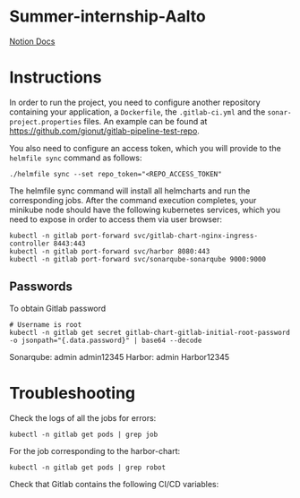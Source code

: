 # Summer-internship-Aalto

[Notion Docs](https://www.notion.so/Devops-Scenario-6828e3b05cde4b75bca50571f9fe6bfc)


# Instructions

In order to run the project, you need to configure another repository containing your application, a `Dockerfile`, the `.gitlab-ci.yml` and the `sonar-project.properties` files.
An example can be found at https://github.com/gionut/gitlab-pipeline-test-repo.

You also need to configure an access token, which you will provide to the `helmfile sync` command as follows:

```shell
./helmfile sync --set repo_token="<REPO_ACCESS_TOKEN"
```

The helmfile sync command will install all helmcharts and run the corresponding jobs. After the command execution completes, your minikube node should have the following kubernetes services, which you need to expose in order to access them via user browser:

```shell
kubectl -n gitlab port-forward svc/gitlab-chart-nginx-ingress-controller 8443:443
kubectl -n gitlab port-forward svc/harbor 8080:443
kubectl -n gitlab port-forward svc/sonarqube-sonarqube 9000:9000
```

## Passwords

To obtain Gitlab password
```shell
# Username is root
kubectl -n gitlab get secret gitlab-chart-gitlab-initial-root-password -o jsonpath="{.data.password}" | base64 --decode
```
Sonarqube: admin admin12345
Harbor: admin Harbor12345

# Troubleshooting

Check the logs of all the jobs for errors:
```shell
kubectl -n gitlab get pods | grep job
```

For the job corresponding to the harbor-chart:
```shell
kubectl -n gitlab get pods | grep robot
```

Check that Gitlab contains the following CI/CD variables:

